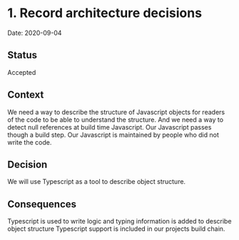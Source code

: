 # 1. Record architecture decisions

Date: 2020-09-04

## Status

Accepted

## Context

We need a way to describe the structure of Javascript objects for readers of the code to be able to understand the structure.
And we need a way to detect null references at build time Javascript.
Our Javascript passes though a build step.
Our Javascript is maintained by people who did not write the code.

## Decision

We will use Typescript as a tool to describe object structure.

## Consequences

Typescript is used to write logic and typing information is added to describe object structure
Typescript support is included in our projects build chain.
